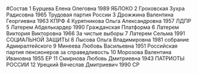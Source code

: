 #Состав
1 Бурцева Елена Олеговна 1989 ЯБЛОКО
2 Гроховская Зухра Радисовна 1965 Трудовая партия России
3 Дрожжина Валентина Георгиевна 1963 КПРФ
4 Курятникова Ольга Александровна 1957 ЛДПР
5 Латерем Абделькардер 1990 Гражданская Платформа
6 Латерем Виктория Викторовна 1966 За чистые выборы
7 Латерем Сельма 1991 СОЦИАЛЬНОЙ ЗАЩИТЫ
8 Лысова Ольга Владимировна 1981 собрание Адмиралтейского
9 Минеева Любовь Васильевна 1951 Российская партия пенсионеров за справедливость
10 Морозова Валентина Ивановна 1955 ЕР
11 Смирнова Любовь Дмитриевна 1943 ПАТРИОТЫ РОССИИ
12 Урецкий Вячеслав Дмитриевич 1990 СР
